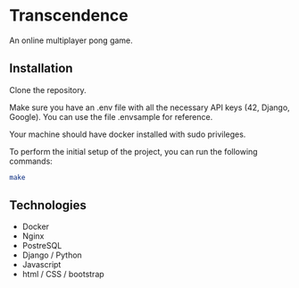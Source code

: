 # Transcendence
An online multiplayer pong game.

## Installation
Clone the repository.

Make sure you have an .env file with all the necessary API keys (42, Django, Google). You can use the file .envsample for reference.

Your machine should have docker installed with sudo privileges.

To perform the initial setup of the project, you can run the following commands:

```bash
make
```

## Technologies
- Docker
- Nginx
- PostreSQL
- Django / Python
- Javascript
- html / CSS / bootstrap
